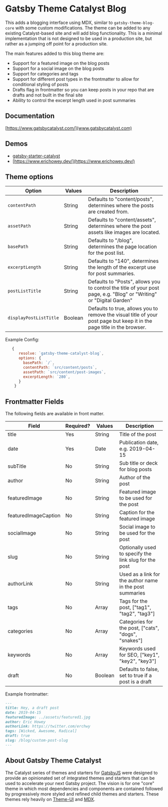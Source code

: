 # Gatsby Theme Catalyst Blog

This adds a blogging interface using MDX, similar to `gatsby-theme-blog-core` with some custom modifications. The theme can be added to any existing Catalyst-based site and will add blog functionality. This is a minimal implementation that is not designed to be used in a production site, but rather as a jumping off point for a production site.

The main features added to this blog theme are:

- Support for a featured image on the blog posts
- Support for a social image on the blog posts
- Support for categories and tags
- Support for different post types in the frontmatter to allow for conditional styling of posts
- Drafts flag in frontmatter so you can keep posts in your repo that are drafts and not built in the final site
- Ability to control the excerpt length used in post summaries

## Documentation

[https://www.gatsbycatalyst.com/](www.gatsbycatalyst.com)

## Demos

- [gatsby-starter-catalyst](https://gatsby-starter-catalyst.netlify.app/)
- [https://www.erichowey.dev/](https://www.erichowey.dev/)

## Theme options

| Option                 | Values  | Description                                                                                                             |
| ---------------------- | ------- | ----------------------------------------------------------------------------------------------------------------------- |
| `contentPath`          | String  | Defaults to "content/posts", determines where the posts are created from.                                               |
| `assetPath`            | String  | Defaults to "content/assets", determines where the post assets like images are located.                                 |
| `basePath`             | String  | Defaults to "/blog", determines the page location for the post list.                                                    |
| `excerptLength`        | String  | Defaults to "140", determines the length of the excerpt use for post summaries.                                         |
| `postListTitle`        | String  | Defaults to "Posts", allows you to control the title of your post page, e.g. "Blog" or "Writing" or "Digital Garden"    |
| `displayPostListTitle` | Boolean | Defaults to true, allows you to remove the visual title of your post page but keep it in the page title in the browser. |

Example Config:

```js
   {
      resolve: `gatsby-theme-catalyst-blog`,
      options: {
        basePath: `/`,
        contentPath: `src/content/posts`,
        assetPath: `src/content/post-images`,
        excerptLength: `280`,
      }
    }
```

## Frontmatter Fields

The following fields are available in front matter.

| Field                | Required? | Values  | Description                                              |
| -------------------- | --------- | ------- | -------------------------------------------------------- |
| title                | Yes       | String  | Title of the post                                        |
| date                 | Yes       | Date    | Publication date, e.g. 2019-04-15                        |
| subTitle             | No        | String  | Sub title or deck for blog posts                         |
| author               | No        | String  | Author of the post                                       |
| featuredImage        | No        | String  | Featured image to be used for the post                   |
| featuredImageCaption | No        | String  | Caption for the featured image                           |
| socialImage          | No        | String  | Social image to be used for the post                     |
| slug                 | No        | String  | Optionally used to specify the link slug for the post    |
| authorLink           | No        | String  | Used as a link for the author name in the post summaries |
| tags                 | No        | Array   | Tags for the post, ["tag1", "tag2", "tag3"]              |
| categories           | No        | Array   | Categories for the post, ["cats", "dogs", "snakes"]      |
| keywords             | No        | Array   | Keywords used for SEO, ["key1", "key2", "key3"]          |
| draft                | No        | Boolean | Defaults to false, set to true if a post is a draft      |

Example frontmatter:

```md
---
title: Hey, a draft post
date: 2019-04-15
featuredImage: ../assets/featured1.jpg
author: Eric Howey
authorLink: https://twitter.com/erchwy
tags: [Wicked, Awesome, Radical]
draft: true
slug: /blog/custom-post-slug
---
```

## About Gatsby Theme Catalyst

The Catalyst series of themes and starters for [GatsbyJS](https://www.gatsbyjs.org/) were designed to provide an opinionated set of integrated themes and starters that can be used to accelerate your next Gatsby project. The vision is for one "core" theme in which most dependencies and components are contained followed by progressively more styled and refined child themes and starters. These themes rely heavily on [Theme-UI](https://theme-ui.com/) and [MDX](https://mdxjs.com/getting-started/gatsby/).
